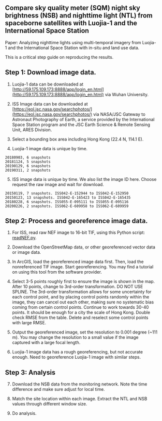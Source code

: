 ## Compare sky quality meter (SQM) night sky brightness (NSB) and nighttime light (NTL) from spaceborne satellites with Luojia-1 and the International Space Station

Paper: Analyzing nighttime lights using multi-temporal imagery from Luojia-1 and the International Space Station with in-situ and land use data. 

This is a critical step guide on reproducing the results. 


## Step 1: Download image data. 

1. Luojia-1 data can be downloaded at [http://59.175.109.173:8888/app/login_en.html](http://59.175.109.173:8888/app/login_en.html) via Wuhan University. 

2. ISS Image data can be downloaded at [https://eol.jsc.nasa.gov/searchphotos/](https://eol.jsc.nasa.gov/searchphotos/) via NASA/JSC Gateway to Astronaut Photography of Earth, a service provided by the International Space Station program and the JSC Earth Science \& Remote Sensing Unit, ARES Division. 

3. Select a bounding box area including Hong Kong (22.4 N, 114.1 E). 

4. Luojia-1 image data is unique by time. 
```
20180903, 6 snapshots
20181124, 5 snapshots
20190129, 6 snapshots
20190311, 2 snapshots
```

5. ISS image data is unique by time. We also list the image ID here. Choose request the raw image and wait for download. 
```
20150119, 7 snapshots. ISS042-E-152944 to ISS042-E-152950
20150123, 13 snapshots. ISS042-E-165423 to ISS042-E-165435
20180228, 6 snapshots. ISS055-E-095111 to ISS055-E-095116
20200226, 2 snapshots. ISS062-E-609958 to ISS062-E-609959
```


## Step 2: Process and georeference image data. 
1. For ISS, read raw NEF image to 16-bit TIF, using this Python script: [readNEF.py](readNEF.py). 

2. Download the OpenStreetMap data, or other georeferenced vector data or image data. 

3. In ArcGIS, load the georeferenced image data first. Then, load the nonreferenced TIF image. Start georeferencing. You may find a tutorial on using this tool from the software provider. 

4. Select 3-5 points roughly first to ensure the image is shown in the map. After 10 points, change to 3rd-order transformation. DO NOT USE SPLINE. The 3rd-order transformation allows for some uncertainty for each control point, and by placing control points randomly within the image, they can cancel out each other, making sure no systematic bias coming from certain control points. Continue to work towards 30-40 points. It should be enough for a city the scale of Hong Kong. Double check RMSE from the table. Delete and reselect some control points with large RMSE. 

5. Output the georeferenced image, set the resolution to 0.001 degree (~111 m). You may change the resolution to a small value if the image captured with a large focal length. 

6. Luojia-1 image data has a rough georeferencing, but not accurate enough. Need to georeference Luojia-1 image with similar steps. 


## Step 3: Analysis
7. Download the NSB data from the monitoring network. Note the time difference and make sure adjust for local time. 

8. Match the site location within each image. Extract the NTL and NSB values through different window size. 

9. Do analysis. 






